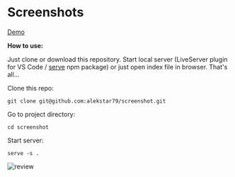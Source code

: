 # Screenshots

[Demo](https://alekstar79.github.io/screenshot)

**How to use:**

Just clone or download this repository. Start local server
(LiveServer plugin for VS Code / [serve](https://github.com/vercel/serve) npm package)
or just open index file in browser. That's all...

Clone this repo:
```shell
git clone git@github.com:alekstar79/screenshot.git
```
Go to project directory:
```shell
cd screenshot
```
Start server:
```shell
serve -s .
```

![review](review.gif "Screenshot")
